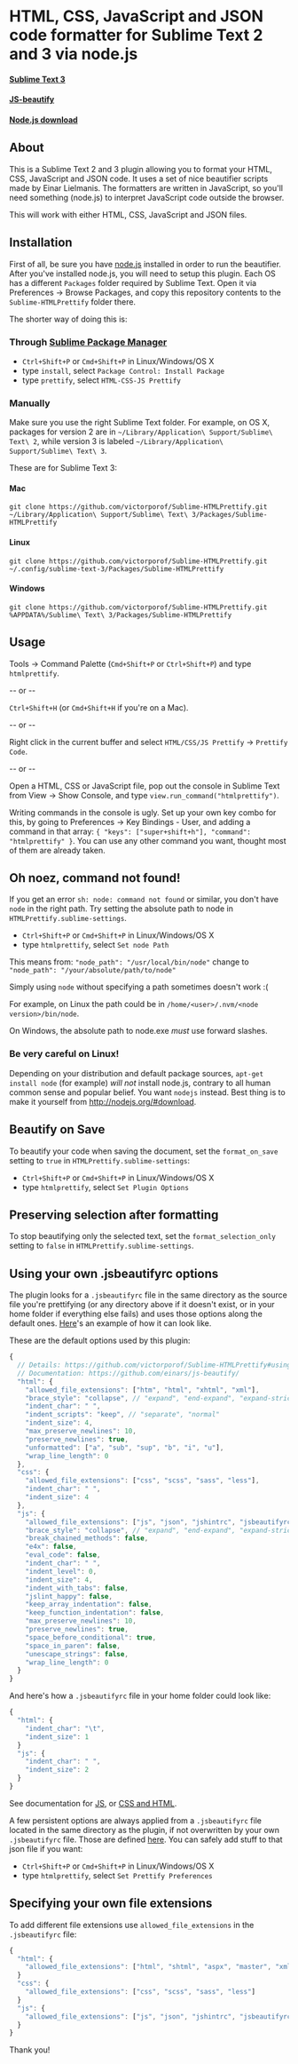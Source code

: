 # HTML, CSS, JavaScript and JSON code formatter for Sublime Text 2 and 3 via node.js
#### [Sublime Text 3](http://www.sublimetext.com/3)
#### [JS-beautify](https://github.com/einars/js-beautify)
#### [Node.js download](http://nodejs.org/#download)

## About
This is a Sublime Text 2 and 3 plugin allowing you to format your HTML, CSS, JavaScript and JSON code. It uses a set of nice beautifier scripts made by Einar Lielmanis. The formatters are written in JavaScript, so you'll need something (node.js) to interpret JavaScript code outside the browser.

This will work with either HTML, CSS, JavaScript and JSON files.

## Installation
First of all, be sure you have [node.js](http://nodejs.org/#download) installed in order to run the beautifier. After you've installed node.js, you will need to setup this plugin.
Each OS has a different `Packages` folder required by Sublime Text. Open it via Preferences -> Browse Packages, and copy this repository contents to the `Sublime-HTMLPrettify` folder there.

The shorter way of doing this is:
### Through [Sublime Package Manager](http://wbond.net/sublime_packages/package_control)

* `Ctrl+Shift+P` or `Cmd+Shift+P` in Linux/Windows/OS X
* type `install`, select `Package Control: Install Package`
* type `prettify`, select `HTML-CSS-JS Prettify`

### Manually
Make sure you use the right Sublime Text folder. For example, on OS X, packages for version 2 are in `~/Library/Application\ Support/Sublime\ Text\ 2`, while version 3 is labeled `~/Library/Application\ Support/Sublime\ Text\ 3`.

These are for Sublime Text 3:

#### Mac
`git clone https://github.com/victorporof/Sublime-HTMLPrettify.git ~/Library/Application\ Support/Sublime\ Text\ 3/Packages/Sublime-HTMLPrettify`

#### Linux
`git clone https://github.com/victorporof/Sublime-HTMLPrettify.git ~/.config/sublime-text-3/Packages/Sublime-HTMLPrettify`

#### Windows
`git clone https://github.com/victorporof/Sublime-HTMLPrettify.git %APPDATA%/Sublime\ Text\ 3/Packages/Sublime-HTMLPrettify`

## Usage
Tools -> Command Palette (`Cmd+Shift+P` or `Ctrl+Shift+P`) and type `htmlprettify`.

-- or --

`Ctrl+Shift+H` (or `Cmd+Shift+H` if you're on a Mac).

-- or --

Right click in the current buffer and select `HTML/CSS/JS Prettify` -> `Prettify Code`.

-- or --

Open a HTML, CSS or JavaScript file, pop out the console in Sublime Text from View -> Show Console, and type `view.run_command("htmlprettify")`.

Writing commands in the console is ugly. Set up your own key combo for this, by going to Preferences -> Key Bindings - User, and adding a command in that array: `{ "keys": ["super+shift+h"], "command": "htmlprettify" }`. You can use any other command you want, thought most of them are already taken.

## Oh noez, command not found!
If you get an error `sh: node: command not found` or similar, you don't have `node` in the right path. Try setting the absolute path to node in `HTMLPrettify.sublime-settings`.

* `Ctrl+Shift+P` or `Cmd+Shift+P` in Linux/Windows/OS X
* type `htmlprettify`, select `Set node Path`

This means from:
`"node_path": "/usr/local/bin/node"`
change to
`"node_path": "/your/absolute/path/to/node"`

Simply using `node` without specifying a path sometimes doesn't work :(

For example, on Linux the path could be in `/home/<user>/.nvm/<node version>/bin/node`.

On Windows, the absolute path to node.exe *must* use forward slashes.

### Be very careful on Linux!
Depending on your distribution and default package sources, `apt-get install node` (for example) *will not* install node.js, contrary to all human common sense and popular belief. You want `nodejs` instead. Best thing is to make it yourself from http://nodejs.org/#download.

## Beautify on Save
To beautify your code when saving the document, set the `format_on_save` setting to `true` in `HTMLPrettify.sublime-settings`:

* `Ctrl+Shift+P` or `Cmd+Shift+P` in Linux/Windows/OS X
* type `htmlprettify`, select `Set Plugin Options`

## Preserving selection after formatting
To stop beautifying only the selected text, set the `format_selection_only` setting to `false` in `HTMLPrettify.sublime-settings`.

## Using your own .jsbeautifyrc options
The plugin looks for a `.jsbeautifyrc` file in the same directory as the source file you're prettifying (or any directory above if it doesn't exist, or in your home folder if everything else fails) and uses those options along the default ones. [Here](https://github.com/einars/js-beautify/blob/master/js/config/defaults.json)'s an example of how it can look like.

These are the default options used by this plugin:
```javascript
{
  // Details: https://github.com/victorporof/Sublime-HTMLPrettify#using-your-own-jsbeautifyrc-options
  // Documentation: https://github.com/einars/js-beautify/
  "html": {
    "allowed_file_extensions": ["htm", "html", "xhtml", "xml"],
    "brace_style": "collapse", // "expand", "end-expand", "expand-strict"
    "indent_char": " ",
    "indent_scripts": "keep", // "separate", "normal"
    "indent_size": 4,
    "max_preserve_newlines": 10,
    "preserve_newlines": true,
    "unformatted": ["a", "sub", "sup", "b", "i", "u"],
    "wrap_line_length": 0
  },
  "css": {
    "allowed_file_extensions": ["css", "scss", "sass", "less"],
    "indent_char": " ",
    "indent_size": 4
  },
  "js": {
    "allowed_file_extensions": ["js", "json", "jshintrc", "jsbeautifyrc"],
    "brace_style": "collapse", // "expand", "end-expand", "expand-strict"
    "break_chained_methods": false,
    "e4x": false,
    "eval_code": false,
    "indent_char": " ",
    "indent_level": 0,
    "indent_size": 4,
    "indent_with_tabs": false,
    "jslint_happy": false,
    "keep_array_indentation": false,
    "keep_function_indentation": false,
    "max_preserve_newlines": 10,
    "preserve_newlines": true,
    "space_before_conditional": true,
    "space_in_paren": false,
    "unescape_strings": false,
    "wrap_line_length": 0
  }
}
```

And here's how a `.jsbeautifyrc` file in your home folder could look like:
```javascript
{
  "html": {
    "indent_char": "\t",
    "indent_size": 1
  }
  "js": {
    "indent_char": " ",
    "indent_size": 2
  }
}
```

See documentation for [JS](https://github.com/einars/js-beautify/#options), or [CSS and HTML](https://github.com/einars/js-beautify/#css--html).

A few persistent options are always applied from a `.jsbeautifyrc` file located in the same directory as the plugin, if not overwritten by your own `.jsbeautifyrc` file. Those are defined [here](https://github.com/victorporof/Sublime-HTMLPrettify/blob/master/.jsbeautifyrc). You can safely add stuff to that json file if you want:

* `Ctrl+Shift+P` or `Cmd+Shift+P` in Linux/Windows/OS X
* type `htmlprettify`, select `Set Prettify Preferences`

## Specifying your own file extensions
To add different file extensions use `allowed_file_extensions` in the `.jsbeautifyrc` file:
```javascript
{
  "html": {
    "allowed_file_extensions": ["html", "shtml", "aspx", "master", "xml", "xhtml"]
  }
  "css": {
    "allowed_file_extensions": ["css", "scss", "sass", "less"]
  }
  "js": {
    "allowed_file_extensions": ["js", "json", "jshintrc", "jsbeautifyrc"]
  }
}
```

Thank you!
